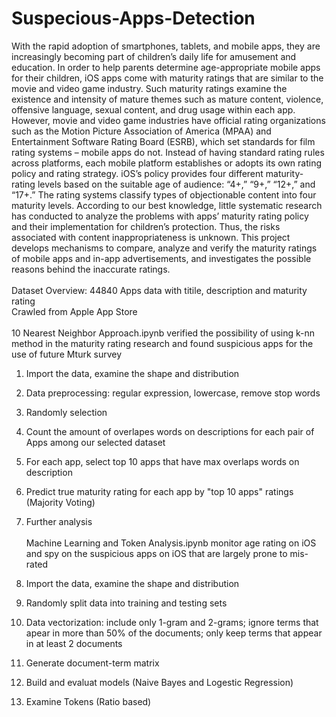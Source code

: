 # Suspecious-Apps-Detection
With the rapid adoption of smartphones, tablets, and mobile apps, they are increasingly becoming part of children’s daily life for amusement and education. In order to help parents determine age-appropriate mobile apps for their children, iOS apps come with maturity ratings that are similar to the movie and video game industry. Such maturity ratings examine the existence and intensity of mature themes such as mature content, violence, offensive language, sexual content, and drug usage within each app. However, movie and video game industries have official rating organizations such as the Motion Picture Association of America (MPAA) and Entertainment Software Rating Board (ESRB), which set standards for film rating systems – mobile apps do not. Instead of having standard rating rules across platforms, each mobile platform establishes or adopts its own rating policy and rating strategy. iOS’s policy provides four different maturity-rating levels based on the suitable age of audience: “4+,” “9+,” “12+,” and “17+.” The rating systems classify types of objectionable content into four maturity levels. According to our best knowledge, little systematic research has conducted to analyze the problems with apps’ maturity rating policy and their implementation for children’s protection. Thus, the risks associated with content inappropriateness is unknown. This project develops mechanisms to compare, analyze and verify the maturity ratings of mobile apps and in-app advertisements, and investigates the possible reasons behind the inaccurate ratings.
<br /><br />Dataset Overview:
44840 Apps data with titile, description and maturity rating<br />
Crawled from Apple App Store
<br /><br />10 Nearest Neighbor Approach.ipynb verified the possibility of using k-nn method in the maturity rating research and found suspicious apps for the use of future Mturk survey

1. Import the data, examine the shape and distribution
2. Data preprocessing: regular expression, lowercase, remove stop words
3. Randomly selection
4. Count the amount of overlapes words on descriptions for each pair of Apps among our selected dataset
5. For each app, select top 10 apps that have max overlaps words on description
6. Predict true maturity rating for each app by "top 10 apps" ratings (Majority Voting)
7. Further analysis
<br /><br />Machine Learning and Token Analysis.ipynb monitor age rating on iOS and spy on the suspicious apps on iOS that are largely prone to mis-rated


1. Import the data, examine the shape and distribution
2. Randomly split data into training and testing sets
3. Data vectorization: include only 1-gram and 2-grams; ignore terms that apear in more than 50% of the documents; only keep terms that appear in at least 2 documents
4. Generate document-term matrix
5. Build and evaluat models (Naive Bayes and Logestic Regression)
6. Examine Tokens (Ratio based)

